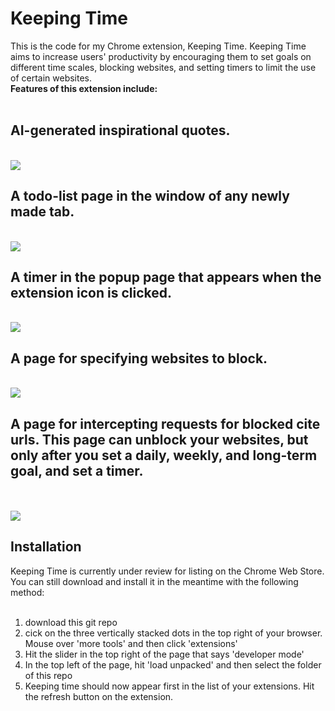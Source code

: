<h1> Keeping Time </h1>
This is the code for my Chrome extension, Keeping Time.
Keeping Time aims to increase users' productivity by encouraging them to set goals on different time scales, blocking websites, and setting timers to limit the use of certain websites. <br>
<b> Features of this extension include: </b> <br> <br>

<h2>AI-generated inspirational quotes.</h2> <br>
<img src="https://i.imgur.com/OibfoPF.png">
<h2> A todo-list page in the window of any newly made tab. </h2> <br>
<img src="https://i.imgur.com/IqFDKsc.png">
<h2> A timer in the popup page that appears when the extension icon is clicked. </h2> <br>
<img src="https://i.imgur.com/UOBJMwo.png">
<h2> A page for specifying websites to block. </h2> <br>
<img src="https://i.imgur.com/bBcmvqY.png">
<h2>A page for intercepting requests for blocked cite urls. This page can unblock your websites, but only after you set a daily, weekly, and long-term goal, and set a timer. </h2><br>
<br>
<img src="https://i.imgur.com/W4pCsOq.png">

<h2> Installation </h2>
Keeping Time is currently under review for listing on the Chrome Web Store. You can still download and install it in the meantime with the following method: <br> <br>

1. download this git repo <br>
2. cick on the three vertically stacked dots in the top right of your browser. Mouse over 'more tools' and then click 'extensions' <br>
3. Hit the slider in the top right of the page that says 'developer mode' <br>
4. In the top left of the page, hit 'load unpacked' and then select the folder of this repo <br>
5. Keeping time should now appear first in the list of your extensions. Hit the refresh button on the extension. <br>

